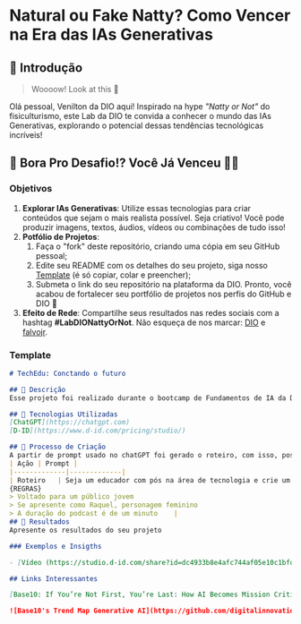 # Natural ou Fake Natty? Como Vencer na Era das IAs Generativas

## 🚀 Introdução

> Woooow! Look at this 👀

Olá pessoal, Venilton da DIO aqui! Inspirado na hype _"Natty or Not"_ do fisiculturismo, este Lab da DIO te convida a conhecer o mundo das IAs Generativas, explorando o potencial dessas tendências tecnológicas incríveis!

## 🎯 Bora Pro Desafio!? Você Já Venceu 💪🤓

### Objetivos

1. **Explorar IAs Generativas**: Utilize essas tecnologias para criar conteúdos que sejam o mais realista possível. Seja criativo! Você pode produzir imagens, textos, áudios, vídeos ou combinações de tudo isso!
1. **Potfólio de Projetos**:
    1. Faça o "fork" deste repositório, criando uma cópia em seu GitHub pessoal;
    2. Edite seu README com os detalhes do seu projeto, siga nosso [Template](#template) (é só copiar, colar e preencher);
    3. Submeta o link do seu repositório na plataforma da DIO. Pronto, você acabou de fortalecer seu portfólio de projetos nos perfis do GitHub e DIO 🚀
1. **Efeito de Rede**: Compartilhe seus resultados nas redes sociais com a hashtag **#LabDIONattyOrNot**. Não esqueça de nos marcar: [DIO](https://www.linkedin.com/school/dio-makethechange) e [falvojr](https://www.linkedin.com/in/falvojr).

### Template

```markdown
# TechEdu: Conctando o futuro

## 📒 Descrição
Esse projeto foi realizado durante o bootcamp de Fundamentos de IA da DIO em parceria com o Santander. Um vídeo criado com inteligência artificial sobre as vantagens da utilização das IA's na educação

## 🤖 Tecnologias Utilizadas
[ChatGPT](https://chatgpt.com)
[D-ID](https://www.d-id.com/pricing/studio/)

## 🧐 Processo de Criação
A partir de prompt usado no chatGPT foi gerado o roteiro, com isso, posteriormente, copiando o texto na plataforma da D-ID foi gerado um vídeo com um avatar a partir da Inteligência Artificial
| Ação | Prompt |
|-------------|-------------|
| Roteiro   | Seja um educador com pós na área de tecnologia e crie um roteiro para um podcast que fale sobre as vantagens da IA na educação, utilize as {REGRAS}
{REGRAS}
> Voltado para um público jovem
> Se apresente como Raquel, personagem feminino
> A duração do podcast é de um minuto    |
## 🚀 Resultados
Apresente os resultados do seu projeto

### Exemplos e Insigths

- [Vídeo (https://studio.d-id.com/share?id=dc4933b8e4afc744af05e10c1bfd5eb9&utm_source=copy)]

## Links Interessantes

[Base10: If You’re Not First, You’re Last: How AI Becomes Mission Critical](https://base10.vc/post/generative-ai-mission-critical/)

![Base10's Trend Map Generative AI](https://github.com/digitalinnovationone/lab-natty-or-not/assets/730492/f4df26e8-f8f7-4419-8252-c69d73ea930c)
